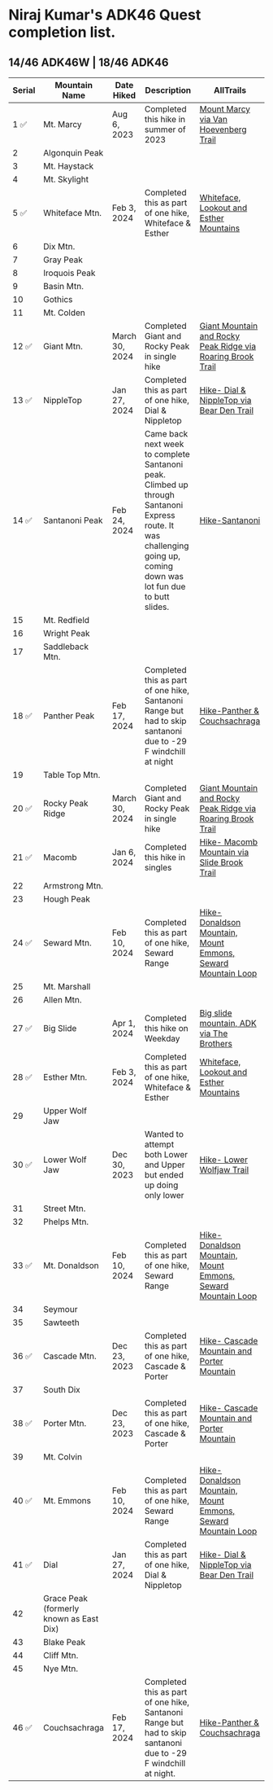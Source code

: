 # Niraj Kumar's ADK46 Quest completion list.
## 14/46 ADK46W | 18/46 ADK46

| Serial | Mountain Name               | Date Hiked  | Description                  | AllTrails |
| ------ | ----------------------- | ----------- | ---------------------------- | ---------- |
| 1 :white_check_mark:     | Mt. Marcy                   |  Aug 6, 2023           | Completed this hike in summer of 2023                             |    [Mount Marcy via Van Hoevenberg Trail](https://www.alltrails.com/explore/recording/evening-hike-at-mount-marcy-via-van-hoevenberg-trail-55603a5?u=i&sh=tovohx)          |
| 2      | Algonquin Peak              |             |                              |            |
| 3      | Mt. Haystack                |             |                              |            |
| 4      | Mt. Skylight                |             |                              |            |
| 5  :white_check_mark:    | Whiteface Mtn.              | Feb 3, 2024 |  Completed this as part of one hike, Whiteface & Esther | [Whiteface, Lookout and Esther Mountains](https://www.alltrails.com/explore/recording/evening-hike-at-whiteface-lookout-and-esther-mountains-46cd618?u=i&sh=tovohx)           |
| 6      | Dix Mtn.                      |             |                              |            |
| 7      | Gray Peak                   |             |                              |            |
| 8      | Iroquois Peak               |             |                              |            |
| 9      | Basin Mtn.                  |             |                              |            |
| 10     | Gothics                 |             |                              |            |
| 11     | Mt. Colden              |             |                              |            |
| 12 :white_check_mark:     | Giant Mtn.              |  March 30, 2024           | Completed Giant and Rocky Peak in single hike                             |  [Giant Mountain and Rocky Peak Ridge via Roaring Brook Trail](https://www.alltrails.com/explore/recording/evening-hike-at-giant-mountain-and-rocky-peak-ridge-via-roaring-brook-trail-88a839f?u=i&sh=tovohx)          |
| 13 :white_check_mark:    | NippleTop               | Jan 27, 2024 | Completed this as part of one hike, Dial & Nippletop |   [Hike- Dial & NippleTop via Bear Den Trail](https://www.alltrails.com/explore/recording/evening-hike-at-nippletop-via-bear-den-trail-d8ea5f5?u=i&sh=tovohx)          |
| 14  :white_check_mark:   | Santanoni Peak          |    Feb 24, 2024         |     Came back next week to complete Santanoni peak. Climbed up through Santanoni Express route. It was challenging going up, coming down was lot fun due to butt slides.           |     [Hike-Santanoni](https://www.alltrails.com/explore/recording/evening-hike-at-santanoni-peak-9f53d83?u=i&sh=tovohx)        |
| 15     | Mt. Redfield                |             |                              |            |
| 16     | Wright Peak                  |             |                              |            |
| 17     | Saddleback Mtn.                 |             |                              |            |
| 18 :white_check_mark:     | Panther Peak            |   Feb 17, 2024          |   Completed this as part of one hike, Santanoni Range but had to skip santanoni due to -29 F windchill at night                            |          [Hike-Panther & Couchsachraga](https://www.alltrails.com/widget/recording/hike-panther-ascent-000c076?u=i&sh=tovohx) |
| 19     | Table Top Mtn.                |             |                              |            |
| 20 :white_check_mark:     | Rocky Peak Ridge                  | March 30, 2024            |     Completed Giant and Rocky Peak in single hike                         |    [Giant Mountain and Rocky Peak Ridge via Roaring Brook Trail](https://www.alltrails.com/explore/recording/evening-hike-at-giant-mountain-and-rocky-peak-ridge-via-roaring-brook-trail-88a839f?u=i&sh=tovohx)        |
| 21 :white_check_mark:    | Macomb                  | Jan 6, 2024 | Completed this hike in singles |   [Hike- Macomb Mountain via Slide Brook Trail](https://www.alltrails.com/explore/recording/evening-hike-at-macomb-mountain-via-slide-brook-trail-2a27b81?u=i&sh=tovohx)          |
| 22     | Armstrong Mtn.              |             |                              |            |
| 23     | Hough Peak              |             |                              |            |
| 24 :white_check_mark:    | Seward Mtn.                  |   Feb 10, 2024 | Completed this as part of one hike, Seward Range                          | [Hike- Donaldson Mountain, Mount Emmons, Seward Mountain Loop ](https://www.alltrails.com/explore/recording/morning-hike-at-donaldson-mountain-mount-emmons-seward-mountain-loop-d627f44?u=i&sh=tovohx)            |
| 25     | Mt. Marshall                |             |                              |            |
| 26     | Allen Mtn.                  |             |                              |            |
| 27 :white_check_mark:    | Big Slide               | Apr 1, 2024            |  Completed this hike on Weekday                            |  [Big slide mountain, ADK via The Brothers](https://www.alltrails.com/explore/recording/afternoon-hike-at-trail-planner-map-5a2afca-8?u=i&sh=tovohx)          |
| 28 :white_check_mark:    | Esther Mtn.                  | Feb 3, 2024 | Completed this as part of one hike, Whiteface & Esther |    [Whiteface, Lookout and Esther Mountains](https://www.alltrails.com/explore/recording/evening-hike-at-whiteface-lookout-and-esther-mountains-46cd618?u=i&sh=tovohx)         |
| 29     | Upper Wolf Jaw          |             |                              |            |
| 30 :white_check_mark:    | Lower Wolf Jaw          | Dec 30, 2023 | Wanted to attempt both Lower and Upper <br>but ended up doing only lower |     [Hike- Lower Wolfjaw Trail](https://www.alltrails.com/explore/recording/afternoon-hike-at-upper-and-lower-wolfjaw-trail-5f2c22c?u=i&sh=tovohx)        |
| 31     | Street Mtn.               |             |                              |            |
| 32     | Phelps Mtn.                  |             |                              |            |
| 33 :white_check_mark:    | Mt. Donaldson      |   Feb 10, 2024 | Completed this as part of one hike, Seward Range                        |   [Hike- Donaldson Mountain, Mount Emmons, Seward Mountain Loop ](https://www.alltrails.com/explore/recording/morning-hike-at-donaldson-mountain-mount-emmons-seward-mountain-loop-d627f44?u=i&sh=tovohx)          |
| 34     | Seymour                 |             |                              |            |
| 35     | Sawteeth                 |             |                              |            |
| 36 :white_check_mark:    | Cascade Mtn.                 | Dec 23, 2023 | Completed this as part of one hike, Cascade & Porter |    [Hike- Cascade Mountain and Porter Mountain ](https://www.alltrails.com/explore/recording/afternoon-hike-at-cascade-mountain-and-porter-mountain-via-cascade-mountain-trail-9b523b0?u=i&sh=tovohx)         |
| 37     | South Dix               |             |                              |            |
| 38 :white_check_mark:    | Porter Mtn.                  | Dec 23, 2023 | Completed this as part of one hike, Cascade & Porter |     [Hike- Cascade Mountain and Porter Mountain ](https://www.alltrails.com/explore/recording/afternoon-hike-at-cascade-mountain-and-porter-mountain-via-cascade-mountain-trail-9b523b0?u=i&sh=tovohx)        |
| 39     | Mt. Colvin                  |             |                              |            |
| 40 :white_check_mark:    | Mt. Emmons                  |   Feb 10, 2024 | Completed this as part of one hike, Seward Range                          |  [Hike- Donaldson Mountain, Mount Emmons, Seward Mountain Loop ](https://www.alltrails.com/explore/recording/morning-hike-at-donaldson-mountain-mount-emmons-seward-mountain-loop-d627f44?u=i&sh=tovohx)           |
| 41 :white_check_mark:    | Dial                    | Jan 27, 2024 | Completed this as part of one hike, Dial & Nippletop |    [Hike- Dial & NippleTop via Bear Den Trail](https://www.alltrails.com/explore/recording/evening-hike-at-nippletop-via-bear-den-trail-d8ea5f5?u=i&sh=tovohx)         |
| 42     | Grace Peak (formerly known as East Dix)              |             |                              |            |
| 43     | Blake Peak            |             |                              |            |
| 44     | Cliff Mtn.               |             |                              |            |
| 45     | Nye Mtn.                |             |                              |            |
| 46 :white_check_mark:      | Couchsachraga           |  Feb 17, 2024           |  Completed this as part of one hike, Santanoni Range but had to skip santanoni due to -29 F windchill at night.                           |          [Hike-Panther & Couchsachraga](https://www.alltrails.com/widget/recording/hike-panther-ascent-000c076?u=i&sh=tovohx)   |

